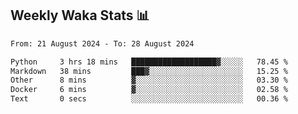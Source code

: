 ## Weekly Waka Stats 📊
<!--START_SECTION:waka-->

```txt
From: 21 August 2024 - To: 28 August 2024

Python     3 hrs 18 mins   ███████████████████▓░░░░░   78.45 %
Markdown   38 mins         ███▓░░░░░░░░░░░░░░░░░░░░░   15.25 %
Other      8 mins          ▓░░░░░░░░░░░░░░░░░░░░░░░░   03.30 %
Docker     6 mins          ▓░░░░░░░░░░░░░░░░░░░░░░░░   02.58 %
Text       0 secs          ░░░░░░░░░░░░░░░░░░░░░░░░░   00.36 %
```

<!--END_SECTION:waka-->

<!--

Here are some ideas to get you started:

- 🔭 I’m currently working on (way to add branches committed on)
- 🌱 I’m currently learning Web Frameworks and Machine Learning! (Lisp, JS (react & angular), Python, and __)
- 💬 Ask me about ...
- 📫 How to reach me: 
- 😄 Pronouns: He/Him/His
- ⚡ Fun fact: ...

that-recsys-lab
-->
